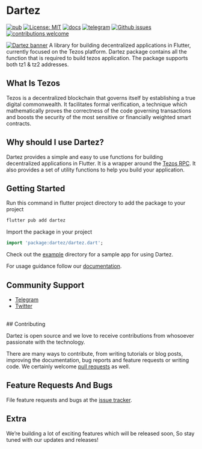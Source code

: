 # Dartez

[![pub](https://img.shields.io/pub/v/dartez.svg)](https://pub.dev/packages/dartez)
[![License: MIT](https://img.shields.io/badge/license-MIT-purple.svg)](https://opensource.org/licenses/MIT)
[![docs](https://img.shields.io/badge/docs-easy--to--read-brightgreen.svg)](https://docs.dartez.io)
[![telegram](https://img.shields.io/badge/community-blue.svg?logo=telegram)](https://t.me/tezster)
[![Github issues](https://img.shields.io/github/issues/Tezsure/Dartez)](https://github.com/Tezsure/Dartez/issues?q=is%3Aissue+is%3Aopen+)
[![contributions welcome](https://img.shields.io/badge/contributions-welcome-brightgreen.svg?style=flat-square)](https://github.com/Tezsure/Dartez/pulls)

[![Dartez banner](https://raw.githubusercontent.com/Tezsure/Dartez/main/dartez.png)](https://github.com/Tezsure)
A library for building decentralized applications in Flutter, currently focused on the Tezos platform. Dartez package contains all the function that is required to build tezos application. The package supports both tz1 & tz2 addresses.

## What Is Tezos

Tezos is a decentralized blockchain that governs itself by establishing a true digital commonwealth. It facilitates formal verification, a technique which mathematically proves the correctness of the code governing transactions and boosts the security of the most sensitive or financially weighted smart contracts.

## Why should I use Dartez?

Dartez provides a simple and easy to use functions for building decentralized applications in Flutter. It is a wrapper around the [Tezos RPC](https://tezos.gitlab.io/shell/rpc.html). It also provides a set of utility functions to help you build your application.

## Getting Started

Run this command in flutter project directory to add the package to your project

```bash
flutter pub add dartez
```

Import the package in your project

```dart
import 'package:dartez/dartez.dart';
```

Check out the [example](https://github.com/Tezsure/Dartez/tree/main/example) directory for a sample app for using Dartez.

For usage guidance follow our [documentation](https://docs.dartez.io/).
<br>

## Community Support

- [Telegram](https://t.me/tezster)
- [Twitter](https://twitter.com/tezsure)
<br>
## Contributing

Dartez is open source and we love to receive contributions from whosoever passionate with the technology.

There are many ways to contribute, from writing tutorials or blog posts, improving the documentation, bug reports and feature requests or writing code. We certainly welcome [pull requests](https://github.com/Tezsure/Dartez/pulls) as well.<br>

## Feature Requests And Bugs

File feature requests and bugs at the [issue tracker](https://github.com/Tezsure/Dartez/issues/new).<br>

## Extra

We’re building a lot of exciting features which will be released soon, So stay tuned with our updates and releases!
